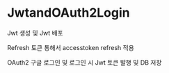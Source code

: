 # JwtandOAuth2Login
Jwt 생성 및 Jwt 배포

Refresh 토큰 통해서 accesstoken refresh 적용

OAuth2 구글 로그인 및 로그인 시 Jwt 토큰 발행 및 DB 저장
